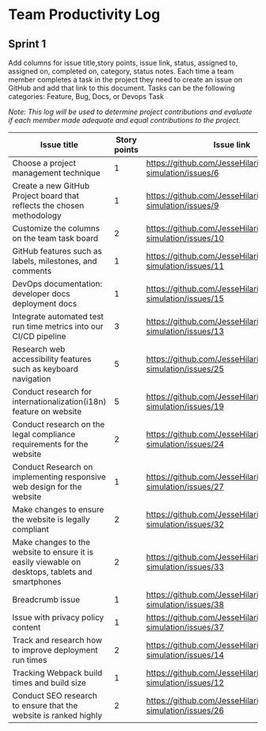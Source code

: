 
# Team Productivity Log

## Sprint 1
Add columns for issue title,story points, issue link, status, assigned to, assigned on, completed on, category, status 
notes. Each time a team member completes a task in the project they need to create an issue on GitHub and add that link 
to this document. Tasks can be the following categories: Feature, Bug, Docs, or Devops Task

*Note: This log will be used to determine project contributions and evaluate if each member made adequate and equal 
contributions to the project.*


| Issue title                                                            | Story points | Issue link                                                      | Status | Assigned to | Assigned on | Completed on | Category    | Status notes |
|------------------------------------------------------------------------|--------------|-----------------------------------------------------------------|--------|-------------|-------------|--------------|-------------|--------------|
| Choose a project management technique                                  | 1            | https://github.com/JesseHilario/mywebclass-simulation/issues/6  | Done   | Jesse       | 3/19/2023   | 3/19/2023    | Docs        |              |
| Create a new GitHub Project board that reflects the chosen methodology | 1            | https://github.com/JesseHilario/mywebclass-simulation/issues/9  | Done   | Jesse       | 3/19/2023   | 3/20/2023    | Docs        |              |
| Customize the columns on the team task board                           | 2            | https://github.com/JesseHilario/mywebclass-simulation/issues/10 | Done   | Jesse       | 3/19/2023   | 3/20/2023    | Docs        |              | 
| GitHub features such as labels, milestones, and comments               | 1            | https://github.com/JesseHilario/mywebclass-simulation/issues/11 | Done   | Jesse       | 3/19/2023   | 3/20/2023    | Docs        |              | 
| DevOps documentation: developer docs deployment docs                   | 1            | https://github.com/JesseHilario/mywebclass-simulation/issues/15 | Done   | Jesse       | 3/19/2023   | 3/21/2023    | Docs        |              | 
| Integrate automated test run time metrics into our CI/CD pipeline      | 3            | https://github.com/JesseHilario/mywebclass-simulation/issues/13 | Done   | Jesse       | 3/19/2023   | 3/21/2023    | Devops Task |              | 
| Research web accessibility features such as keyboard navigation        | 5            | https://github.com/JesseHilario/mywebclass-simulation/issues/25 | Done   | Radhika     | 3/21/2023   | 3/27/2023    | Research    |              | 
| Conduct research for internationalization(i18n) feature on website     | 5            | https://github.com/JesseHilario/mywebclass-simulation/issues/19 | Done   | Radhika     | 3/19/2023   | 3/27/2023    | Research    |              | 
| Conduct research on the legal compliance requirements for the website                            | 2            | https://github.com/JesseHilario/mywebclass-simulation/issues/24 | Done   | Balaji      | 3/19/2023   | 3/26/2023    | Docs        |              | 
| Conduct Research on implementing responsive web design for the website                           | 1            | https://github.com/JesseHilario/mywebclass-simulation/issues/27 | Done   | Balaji      | 3/19/2023   | 3/26/2023    | Docs        |              | 
| Make changes to ensure the website is legally compliant                                          | 2            | https://github.com/JesseHilario/mywebclass-simulation/issues/32 | Done   | Balaji      | 3/26/2023   | 3/26/2023    | Feature     |              |
| Make changes to the website to ensure it is easily viewable on desktops, tablets and smartphones | 2            | https://github.com/JesseHilario/mywebclass-simulation/issues/33 | Done   | Balaji      | 3/26/2023   | 3/26/2023    | Feature     |              |
| Breadcrumb issue                                                                                 | 1            | https://github.com/JesseHilario/mywebclass-simulation/issues/38 | Todo   | Balaji      | 3/26/2023   |              | Bugs        |              |
| Issue with privacy policy content                                                                | 1            | https://github.com/JesseHilario/mywebclass-simulation/issues/37 | Todo   | Balaji      | 3/26/2023   |              | Bugs        |              |
| Track and research how to improve deployment run times                 | 2            | https://github.com/JesseHilario/mywebclass-simulation/issues/14 | Done    | Jesse       | 3/19/2023  | 3/27/2023    | Devops Task |              | 
| Tracking Webpack build times and build size                            | 1            | https://github.com/JesseHilario/mywebclass-simulation/issues/12 | Done    | Jesse       | 3/19/2023  | 3/27/2023    | Devops Task |              | 
| Conduct SEO research to ensure that the website is ranked highly       | 2            | https://github.com/JesseHilario/mywebclass-simulation/issues/26 | Done    | Jesse       | 3/19/2023  | 3/27/2023    | Docs        |              | 
